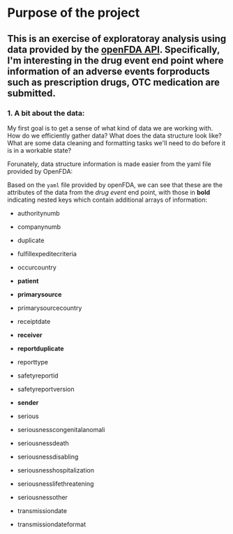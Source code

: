 # Purpose of the project


## This is an exercise of exploratoray analysis using data provided by the [openFDA API](https://open.fda.gov/apis/drug/). Specifically, I'm interesting in the drug event end point where information of an adverse events forproducts such as prescription drugs, OTC medication are submitted.


### 1. A bit about the data:

My first goal is to get a sense of what kind of data we are working with. How do we efficiently gather data? What does the data structure look like? What are some data cleaning and formatting tasks we'll need to do before it is in a workable state? 

Forunately, data structure information is made easier from the yaml file provided by OpenFDA:


Based on the `yaml` file provided by openFDA, we can see that these are the attributes of the data from the _drug event_ end point, with those in **bold** indicating nested keys which contain additional arrays of information:


* authoritynumb 

* companynumb 

* duplicate

* fulfillexpeditecriteria

* occurcountry

* **patient**

* **primarysource**

* primarysourcecountry 

* receiptdate

* **receiver** 

* **reportduplicate** 

* reporttype 

* safetyreportid 

* safetyreportversion 

* **sender** 

* serious 

* seriousnesscongenitalanomali 

* seriousnessdeath 

* seriousnessdisabling 

* seriousnesshospitalization 

* seriousnesslifethreatening 

* seriousnessother 

* transmissiondate 

* transmissiondateformat
